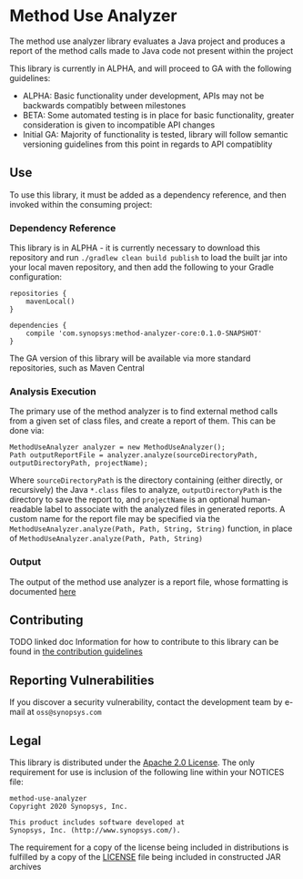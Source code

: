 # Method Use Analyzer

The method use analyzer library evaluates a Java project and produces a report of the method calls made to Java code not present within the project

This library is currently in ALPHA, and will proceed to GA with the following guidelines:
- ALPHA: Basic functionality under development, APIs may not be backwards compatibly between milestones
- BETA: Some automated testing is in place for basic functionality, greater consideration is given to incompatible API changes
- Initial GA: Majority of functionality is tested, library will follow semantic versioning guidelines from this point in regards to API compatiblity

## Use

To use this library, it must be added as a dependency reference, and then invoked within the consuming project:

### Dependency Reference

This library is in ALPHA - it is currently necessary to download this repository and run `./gradlew clean build publish` to load the built jar into your local maven repository, and then add the following to your Gradle configuration:

```
repositories {
    mavenLocal()
}

dependencies {
	compile 'com.synopsys:method-analyzer-core:0.1.0-SNAPSHOT'
}
```

The GA version of this library will be available via more standard repositories, such as Maven Central

### Analysis Execution

The primary use of the method analyzer is to find external method calls from a given set of class files, and create a report of them. This can be done via:

```
MethodUseAnalyzer analyzer = new MethodUseAnalyzer();
Path outputReportFile = analyzer.analyze(sourceDirectoryPath, outputDirectoryPath, projectName);
```

Where `sourceDirectoryPath` is the directory containing (either directly, or recursively) the Java `*.class` files to analyze, `outputDirectoryPath` is the directory to save the report to, and `projectName` is an optional human-readable label to associate with the analyzed files in generated reports. A custom name for the report file may be specified via the `MethodUseAnalyzer.analyze(Path, Path, String, String)` function, in place of `MethodUseAnalyzer.analyze(Path, Path, String)`

### Output

The output of the method use analyzer is a report file, whose formatting is documented [here](./docs/REPORT_FORMAT.md)

## Contributing

TODO linked doc
Information for how to contribute to this library can be found in [the contribution guidelines](./docs/CONTRIBUTING.md)

## Reporting Vulnerabilities

If you discover a security vulnerability, contact the development team by e-mail at `oss@synopsys.com`

## Legal

This library is distributed under the [Apache 2.0 License](https://www.apache.org/licenses/LICENSE-2.0). The only requirement for use is inclusion of the following line within your NOTICES file:

```
method-use-analyzer
Copyright 2020 Synopsys, Inc.

This product includes software developed at
Synopsys, Inc. (http://www.synopsys.com/).
```

The requirement for a copy of the license being included in distributions is fulfilled by a copy of the [LICENSE](./LICENSE) file being included in constructed JAR archives


